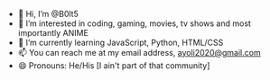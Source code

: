 - 👋 Hi, I’m @B0lt5
- 👀 I’m interested in coding, gaming, movies, tv shows and most importantly ANIME
- 🌱 I’m currently learning JavaScript, Python, HTML/CSS
- 📫 You can reach me at my email address, ayoli2020@gmail.com
- 😄 Pronouns: He/His [I ain't part of that community]


